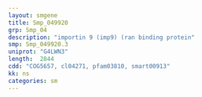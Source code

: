 ```yaml
---
layout: smgene
title: Smp_049920
grp: Smp_04
description: "importin 9 (imp9) (ran binding protein"
smp: Smp_049920.3
uniprot: "G4LWN3"
length:  2844
cdd: "COG5657, cl04271, pfam03810, smart00913"
kk: ns
categories: sm
---
```


